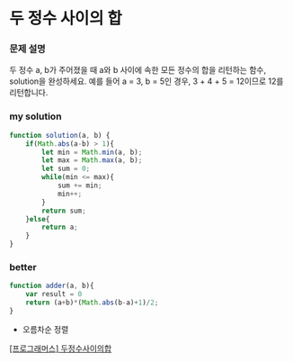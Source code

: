 # 두 정수 사이의 합

### 문제 설명

두 정수 a, b가 주어졌을 때 a와 b 사이에 속한 모든 정수의 합을 리턴하는 함수, solution을 완성하세요. 
예를 들어 a = 3, b = 5인 경우, 3 + 4 + 5 = 12이므로 12를 리턴합니다.

### my solution

```javascript
function solution(a, b) {
    if(Math.abs(a-b) > 1){
        let min = Math.min(a, b);
        let max = Math.max(a, b);
        let sum = 0;
        while(min <= max){
            sum += min;
            min++;
        }
        return sum;
    }else{
        return a;
    }
}
```

### better

```javascript
function adder(a, b){
    var result = 0
    return (a+b)*(Math.abs(b-a)+1)/2;
}
```

- 오름차순 정렬

[[프로그래머스] 두정수사이의합](https://programmers.co.kr/learn/courses/30/lessons/12912?language=javascript)
